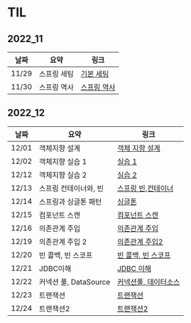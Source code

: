 # TIL

## 2022_11

| 날짜  | 요약        | 링크                                 |
| ----- | ----------- | ------------------------------------ |
| 11/29 | 스프링 세팅 | [기본 세팅](2022_11/2022_11_29.md)   |
| 11/30 | 스프링 역사 | [스프링 역사](2022_11/2022_11_30.md) |

## 2022_12

| 날짜  | 요약                  | 링크                                        |
| ----- | --------------------- | ------------------------------------------- |
| 12/01 | 객체지향 설계         | [객체 지향 설계](2022_12/2022_12_01)        |
| 12/02 | 객체지향 실습 1       | [실습 1](2022_12/2022_12_02/core/)          |
| 12/12 | 객체지향 실습 2       | [실습 2](2022_12/2022_12_12/core/)          |
| 12/13 | 스프링 컨테이너와, 빈 | [스프링 빈,컨테이너](2022_12/2022_12_13/)   |
| 12/14 | 스프링과 싱글톤 패턴  | [싱글톤](2022_12/2022_12_14/)               |
| 12/15 | 컴포넌트 스캔         | [컴포넌트 스캔](2022_12/2022_12_15/)        |
| 12/16 | 의존관계 주입         | [의존관계 주입](2022_12/2022_12_16/)        |
| 12/19 | 의존관계 주입 2       | [의존관계 주입2](2022_12/2022_12_19/)       |
| 12/20 | 빈 콜백, 빈 스코프    | [빈 콜백, 빈 스코프](2022_12/2022_12_20/)   |
| 12/21 | JDBC이해              | [JDBC 이해](2022_12/2022_12_21/)            |
| 12/22 | 커넥션 풀, DataSource | [커넥션풀, 데이터소스](2022_12/2022_12_22/) |
| 12/23 | 트랜잭션              | [트랜잭션](2022_12/2022_12_23/)             |
| 12/24 | 트랜잭션2             | [트랜잭션2](2022_12/2022_12_24/)            |
